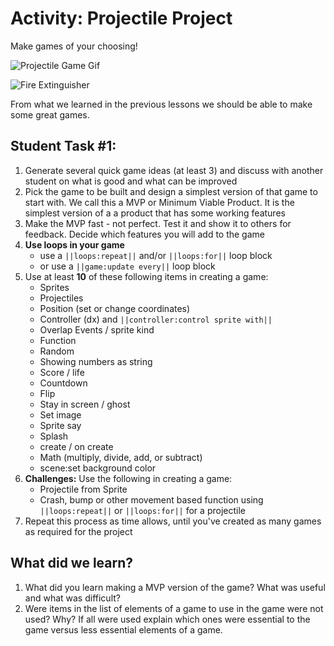 # Activity: Projectile Project

Make games of your choosing!

![Projectile Game Gif](/static/courses/csintro1/loops/project-game-1.gif)

![Fire Extinguisher](/static/courses/csintro1/loops/extinguisher.gif)

From what we learned in the previous lessons we should be able to make some great games. 

## Student Task #1:

1. Generate several quick game ideas (at least 3) and discuss with another student on what is good and what can be improved
2. Pick the game to be built and design a simplest version of that game to start with. We call this a MVP or Minimum Viable Product. It is the simplest version of a a product that has some working features
3. Make the MVP fast - not perfect. Test it and show it to others for feedback. Decide which features you will add to the game
4. **Use loops in your game**
    * use a ``||loops:repeat||`` and/or ``||loops:for||`` loop block
    * or use a ``||game:update every||`` loop block
4. Use at least **10** of these following items in creating a game:
    * Sprites
    * Projectiles
    * Position (set or change coordinates)
    * Controller (dx) and ``||controller:control sprite with||``
    * Overlap Events / sprite kind
    * Function
    * Random
    * Showing numbers as string
    * Score / life
    * Countdown
    * Flip
    * Stay in screen / ghost
    * Set image
    * Sprite say
    * Splash
    * create / on create
    * Math (multiply, divide, add, or subtract)
    * scene:set background color
5. **Challenges:** Use the following in creating a game:
    * Projectile from Sprite
    * Crash, bump or other movement based function using ``||loops:repeat||`` or ``||loops:for||`` for a projectile
6. Repeat this process as time allows, until you've created as many games as required for the project

## What did we learn? 

1. What did you learn making a MVP version of the game? What was useful and what was difficult?
2. Were items in the list of elements of a game to use in the game were not used? Why? If all were used explain which ones were essential to the game versus less essential elements of a game.